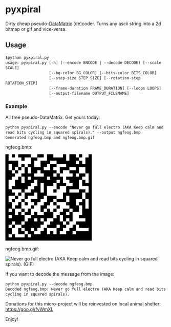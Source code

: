 # pyxpiral
Dirty cheap pseudo-[DataMatrix](https://en.wikipedia.org/wiki/Datamatrix) (de)coder. Turns any ascii string into a 2d bitmap or gif and vice-versa.


## Usage

```
$python pyxpiral.py
usage: pyxpiral.py [-h] (--encode ENCODE | --decode DECODE) [--scale SCALE]
                   [--bg-color BG_COLOR] [--bits-color BITS_COLOR]
                   [--step-size STEP_SIZE] [--rotation-step ROTATION_STEP]
                   [--frame-duration FRAME_DURATION] [--loops LOOPS]
                   [--output-filename OUTPUT_FILENAME]
```


### Example
All free pseudo-DataMatrix. Get yours today:
```
python pyxpiral.py --encode "Never go full electro (AKA Keep calm and read bits cycling in squared spirals)." --output ngfeog.bmp
Generated ngfeog.bmp and ngfeog.bmp.gif
```

ngfeog.bmp:

![Never go full electro (AKA Keep calm and read bits cycling in squared spirals). (BMP)](demo/ngfeog.bmp)

ngfeog.bmp.gif:

![Never go full electro (AKA Keep calm and read bits cycling in squared spirals). (GIF)](demo/ngfeog.bmp.gif)


If you want to decode the message from the image:
```
python pyxpiral.py --decode ngfeog.bmp
Decoded ngfeog.bmp: Never go full electro (AKA Keep calm and read bits cycling in squared spirals).
```

Donations for this micro-project will be reinvested on local animal shelter: https://goo.gl/fvWmXL

Enjoy!
